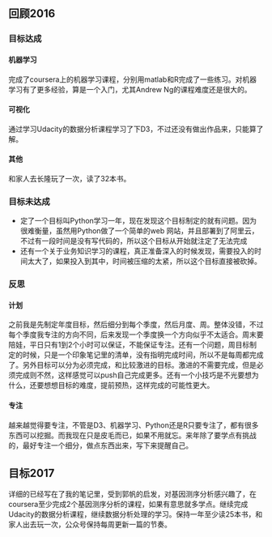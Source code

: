 ## 回顾2016

### 目标达成

#### 机器学习
完成了coursera上的机器学习课程，分别用matlab和R完成了一些练习。对机器学习有了更多经验，算是一个入门，尤其Andrew Ng的课程难度还是很大的。

#### 可视化
通过学习Udacity的数据分析课程学习了下D3，不过还没有做出作品来，只能算了解。

#### 其他
和家人去长隆玩了一次，读了32本书。

### 目标未达成

- 定了一个目标叫Python学习一年，现在发现这个目标制定的就有问题。因为很难衡量，虽然用Python做了一个简单的web 网站，并且部署到了阿里云，不过有一段时间是没有写代码的，所以这个目标从开始就注定了无法完成
- 还有一个关于业务知识学习的课程，真正准备深入的时候发现，需要投入的时间太大了，如果投入到其中，时间被压缩的太紧，所以这个目标直接被砍掉。

### 反思
#### 计划
之前我是先制定年度目标，然后细分到每个季度，然后月度、周。整体没错，不过每个季度我专注的方向不同，后来发现一个季度换一个方向似乎不太适合。周末要陪娃，平日只有1到2个小时可以保证，不能保证专注。还有一个问题，周目标制定的时候，只是一个印象笔记里的清单，没有指明完成时间，所以不是每周都完成了。另外目标可以分为必须完成，和比较激进的目标。激进的不需要完成，但是必须完成则不然，这样感觉可以push自己完成更多。还有一个小技巧是不光要想为什么，还要想想目标的难度，提前预热，这样完成的可能性更大。

#### 专注
越来越觉得要专注，不管是D3、机器学习、Python还是R只要专注了，都有很多东西可以挖掘。而我现在只是皮毛而已，如果不用就忘。来年除了要学点有挑战的，最好专注一个细分，做点东西出来，写下来提醒自己。

## 目标2017
详细的已经写在了我的笔记里，受到郭帆的启发，对基因测序分析感兴趣了，在coursera至少完成2个基因测序分析的课程，如果有意思就多学点。继续完成Udacity的数据分析课程，继续数据分析处理的学习。保持一年至少读25本书，和家人出去玩一次，公众号保持每周更新一篇的节奏。

